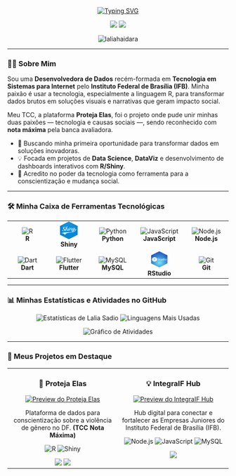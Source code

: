 <p align="center">
  <a href="https://git.io/typing-svg"><img src="https://readme-typing-svg.herokuapp.com?font=Fira+Code&size=30&pause=1000&color=FF69B4&center=true&vCenter=true&width=435&lines=%E2%9C%A8+Ol%C3%A1%2C+eu+sou+a+Lalia+Sadio+%E2%9C%A8;Desenvolvedora+de+Dados;Apaixonada+por+R+%26+Shiny;Criando+tecnologia+com+impacto." alt="Typing SVG" /></a>
</p>

<p align="center">
  <a href="mailto:laliahaidarasadio@gmail.com"><img src="https://img.shields.io/badge/Gmail-D14836?style=for-the-badge&logo=gmail&logoColor=white" /></a>
  <a href="https://www.linkedin.com/in/lalia-sadio/"><img src="https://img.shields.io/badge/-LinkedIn-0077B5?style=for-the-badge&logo=linkedin&logoColor=white" /></a>
</p>

<p align="center">
  <img src="https://komarev.com/ghpvc/?username=laliahaidara&label=Visitas+no+Perfil&color=E91E63&style=flat" alt="laliahaidara" />
</p>

---

### 👩‍💻 Sobre Mim

Sou uma **Desenvolvedora de Dados** recém-formada em **Tecnologia em Sistemas para Internet** pelo **Instituto Federal de Brasília (IFB)**. Minha paixão é usar a tecnologia, especialmente a linguagem R, para transformar dados brutos em soluções visuais e narrativas que geram impacto social.

Meu TCC, a plataforma **Proteja Elas**, foi o projeto onde pude unir minhas duas paixões — tecnologia e causas sociais —, sendo reconhecido com **nota máxima** pela banca avaliadora.

* 🚀 Buscando minha primeira oportunidade para transformar dados em soluções inovadoras.
* 💡 Focada em projetos de **Data Science**, **DataViz** e desenvolvimento de dashboards interativos com **R/Shiny**.
* 💜 Acredito no poder da tecnologia como ferramenta para a conscientização e mudança social.

---

### 🛠️ Minha Caixa de Ferramentas Tecnológicas

<p align="center">
  <table>
    <tr>
      <td align="center" width="120">
        <img src="https://cdn.jsdelivr.net/gh/devicons/devicon/icons/r/r-original.svg" width="40" height="40" alt="R" /><br>
        <strong>R</strong>
      </td>
      <td align="center" width="120">
        <img src="https://raw.githubusercontent.com/rstudio/hex-stickers/main/PNG/shiny.png" width="40" height="40" alt="Shiny" /><br>
        <strong>Shiny</strong>
      </td>
      <td align="center" width="120">
        <img src="https://cdn.jsdelivr.net/gh/devicons/devicon/icons/python/python-original.svg" width="40" height="40" alt="Python" /><br>
        <strong>Python</strong>
      </td>
      <td align="center" width="120">
        <img src="https://cdn.jsdelivr.net/gh/devicons/devicon/icons/javascript/javascript-original.svg" width="40" height="40" alt="JavaScript" /><br>
        <strong>JavaScript</strong>
      </td>
      <td align="center" width="120">
        <img src="https://cdn.jsdelivr.net/gh/devicons/devicon@latest/icons/nodejs/nodejs-original-wordmark.svg" width="40" height="40" alt="Node.js" /><br>
        <strong>Node.js</strong>
      </td>
    </tr>
    <tr>
      <td align="center" width="120">
        <img src="https://cdn.jsdelivr.net/gh/devicons/devicon/icons/dart/dart-original.svg" width="40" height="40" alt="Dart" /><br>
        <strong>Dart</strong>
      </td>
      <td align="center" width="120">
        <img src="https://cdn.jsdelivr.net/gh/devicons/devicon/icons/flutter/flutter-original.svg" width="40" height="40" alt="Flutter" /><br>
        <strong>Flutter</strong>
      </td>
      <td align="center" width="120">
        <img src="https://cdn.jsdelivr.net/gh/devicons/devicon@latest/icons/mysql/mysql-original-wordmark.svg" width="40" height="40" alt="MySQL" /><br>
        <strong>MySQL</strong>
      </td>
      <td align="center" width="120">
        <img src="https://raw.githubusercontent.com/rstudio/hex-stickers/main/PNG/rstudio.png" width="40" height="40" alt="RStudio" /><br>
        <strong>RStudio</strong>
      </td>
      <td align="center" width="120">
        <img src="https://cdn.jsdelivr.net/gh/devicons/devicon/icons/git/git-original.svg" width="40" height="40" alt="Git" /><br>
        <strong>Git</strong>
      </td>
    </tr>
  </table>
</p>

---

### 📊 Minhas Estatísticas e Atividades no GitHub

<p align="center">
  <img src="https://github-readme-stats.vercel.app/api?username=laliahaidara&show_icons=true&theme=rose_pine&include_all_commits=true&count_private=true" alt="Estatísticas de Lalia Sadio" />
  <img src="https://github-readme-stats.vercel.app/api/top-langs/?username=laliahaidara&layout=compact&langs_count=7&theme=rose_pine" alt="Linguagens Mais Usadas" />
</p>
<p align="center">
  <img src="https://github-readme-activity-graph.vercel.app/graph?username=laliahaidara&theme=rose_pine&bg_color=191724&hide_border=true" alt="Gráfico de Atividades" />
</p>

---

### 🚀 Meus Projetos em Destaque

<table width="100%">
  <tr>
    <td width="50%" valign="top">
      <h3 align="center">💜 Proteja Elas</h3>
      <div align="center">
        <a href="https://protejaelas.shinyapps.io/protejaelas/" target="_blank">
          <img src="https://github.com/user-attachments/assets/73ff1c7b-d457-4081-ae92-2e7a9fa57b96" width="100%" alt="Preview do Proteja Elas">
        </a>
        <br>
        <p>Plataforma de dados para conscientização sobre a violência de gênero no DF. <strong>(TCC Nota Máxima)</strong></p>
        <p>
          <img src="https://img.shields.io/badge/R-276DC3?style=for-the-badge&logo=r&logoColor=white" alt="R" />
          <img src="https://img.shields.io/badge/Shiny-4B759A?style=for-the-badge&logo=shiny&logoColor=white" alt="Shiny" />
        </p>
        <a href="https://github.com/laliahaidara/protejaelas" target="_blank"><img src="https://img.shields.io/badge/Ver%20C%C3%B3digo-black?style=for-the-badge&logo=github"></a>
        <a href="https://protejaelas.shinyapps.io/protejaelas/" target="_blank"><img src="https://img.shields.io/badge/Acessar%20App-E91E63?style=for-the-badge&logo=rstudio"></a>
      </div>
    </td>
    <td width="50%" valign="top">
      <h3 align="center">💡 IntegraIF Hub</h3>
      <div align="center">
        <a href="https://github.com/laliahaidara/IntegraIF-HUB" target="_blank">
          <img src="https://github.com/user-attachments/assets/2a6aaf25-17e0-44a6-83d6-c591c93dcbb6" width="100%" alt="Preview do IntegraIF Hub">
        </a>
        <br>
        <p>Hub digital para conectar e fortalecer as Empresas Juniores do Instituto Federal de Brasília (IFB).</p>
        <p>
          <img src="https://img.shields.io/badge/Node.js-339933?style=for-the-badge&logo=nodedotjs&logoColor=white" alt="Node.js" />
          <img src="https://img.shields.io/badge/JavaScript-F7DF1E?style=for-the-badge&logo=javascript&logoColor=black" alt="JavaScript" />
          <img src="https://img.shields.io/badge/MySQL-4479A1?style=for-the-badge&logo=mysql&logoColor=white" alt="MySQL" />
        </p>
        <a href="https://github.com/laliahaidara/IntegraIF-HUB" target="_blank"><img src="https://img.shields.io/badge/Ver%20C%C3%B3digo-black?style=for-the-badge&logo=github"></a>
      </div>
    </td>
  </tr>
</table>
